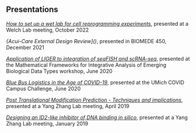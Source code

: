 ## Presentations

*[How to set up a wet lab for cell reprogramming experiments]()*, presented at a Welch Lab meeting, October 2022

*{Acui-Care External Design Review]()*, presented in BIOMEDE 450, December 2021

*[Application of LIGER to integration of seqFISH and scRNA-seq]()*, presented at the Mathematical Frameworks for Integrative Analysis of Emerging Biological Data Types workshop, June 2020

*[Blue Bus Logistics in the Age of COVID-19]()*, presented at the UMich COVID Campus Challenge, June 2020

*[Post Translational Modification Prediction - Techniques and implications]()*, presented at a Yang Zhang Lab meeting, April 2019

*[Designing an ID2-like inhibitor of DNA binding in silico]()*, presented at a Yang Zhang Lab meeting, January 2019


